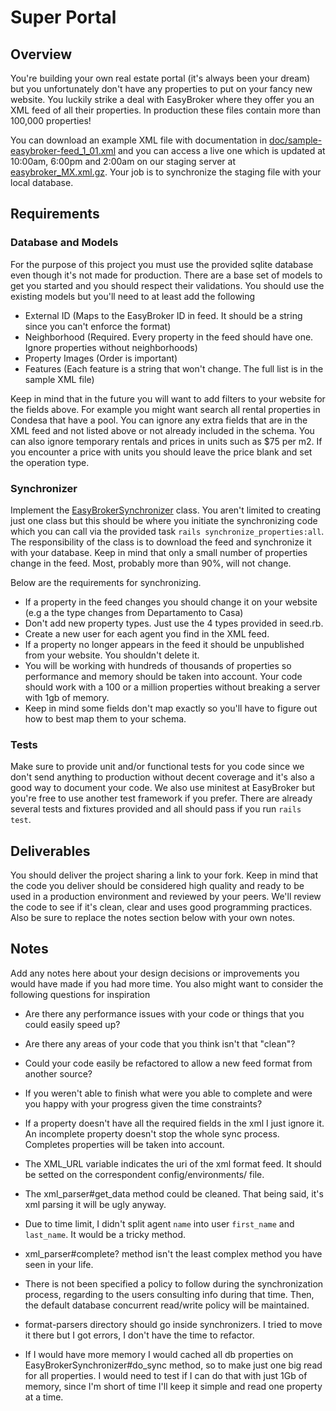 # Super Portal

## Overview

You're building your own real estate portal (it's always been your dream) but you unfortunately don't have any properties to put on your fancy new website. You luckily strike a deal with EasyBroker where they offer you an XML feed of all their properties. In production these files contain more than 100,000 properties!

You can download an example XML file with documentation in [doc/sample-easybroker-feed_1_01.xml](doc/sample-easybroker-feed_1_01.xml) and you can access a live one which is updated at 10:00am, 6:00pm and 2:00am on our staging server at [easybroker_MX.xml.gz](http://www.stagingeb.com/feeds/dc3122988c6d81d750eba0825adba94d049f0559/easybroker_MX.xml.gz). Your job is to synchronize the staging file with your local database.

## Requirements

### Database and Models

For the purpose of this project you must use the provided sqlite database even though it's not made for production. There are a base set of models to get you started and you should respect their validations. You should use the existing models but you'll need to at least add the following

* External ID (Maps to the EasyBroker ID in feed. It should be a string since you can't enforce the format)
* Neighborhood (Required. Every property in the feed should have one. Ignore properties without neighborhoods)
* Property Images (Order is important)
* Features (Each feature is a string that won't change. The full list is in the sample XML file)

Keep in mind that in the future you will want to add filters to your website for the fields above. For example you might want search all rental properties in Condesa that have a pool. You can ignore any extra fields that are in the XML feed and not listed above or not already included in the schema. You can also ignore temporary rentals and prices in units such as $75 per m2. If you encounter a price with units you should leave the price blank and set the operation type.

### Synchronizer

Implement the [EasyBrokerSynchronizer](app/synchronizers/easy_broker_synchronizer.rb) class. You aren't limited to creating just one class but this should be where you initiate the synchronizing code which you can call via the provided task `rails synchronize_properties:all`. The responsibility of the class is to download the feed and synchronize it with your database. Keep in mind that only a small number of properties change in the feed. Most, probably more than 90%, will not change.

Below are the requirements for synchronizing.

* If a property in the feed changes you should change it on your website (e.g a the type changes from Departamento to Casa)
* Don't add new property types. Just use the 4 types provided in seed.rb.
* Create a new user for each agent you find in the XML feed.
* If a property no longer appears in the feed it should be unpublished from your website. You shouldn't delete it.
* You will be working with hundreds of thousands of properties so performance and memory should be taken into account. Your code should work with a 100 or a million properties without breaking a server with 1gb of memory.
* Keep in mind some fields don't map exactly so you'll have to figure out how to best map them to your schema.

### Tests

Make sure to provide unit and/or functional tests for you code since we don't send anything to production without decent coverage and it's also a good way to document your code. We also use minitest at EasyBroker but you're free to use another test framework if you prefer. There are already several tests and fixtures provided and all should pass if you run `rails test`.

## Deliverables

You should deliver the project sharing a link to your fork. Keep in mind that the code you deliver should be considered high quality and ready to be used in a production environment and reviewed by your peers. We'll review the code to see if it's clean, clear and uses good programming practices. Also be sure to replace the notes section below with your own notes. 

## Notes

Add any notes here about your design decisions or improvements you would have made if you had more time. You also might want to consider the following questions for inspiration

* Are there any performance issues with your code or things that you could easily speed up?
* Are there any areas of your code that you think isn't that "clean"?
* Could your code easily be refactored to allow a new feed format from another source?
* If you weren't able to finish what were you able to complete and were you happy with your progress given the time constraints?

* If a property doesn't have all the required fields in the xml I just ignore it. An incomplete property doesn't stop the whole sync process. Completes properties will be taken into account.
* The XML_URL variable indicates the uri of the xml format feed. It should be setted on the correspondent config/environments/ file.
* The xml_parser#get_data method could be cleaned. That being said, it's xml parsing it will be ugly anyway. 
* Due to time limit, I didn't split agent `name` into user `first_name` and `last_name`. It would be a tricky method.
* xml_parser#complete? method isn't the least complex method you have seen in your life. 
* There is not been specified a policy to follow during the synchronization process, regarding to the users consulting info during that time. Then, the default database concurrent read/write policy will be maintained.
* format-parsers directory should go inside synchronizers. I tried to move it there but I got errors, I don't have the time to refactor.
* If I would have more memory I would cached all db properties on EasyBrokerSynchronizer#do_sync method, so to make just one big read for all properties. I would need to test if I can do that with just 1Gb of memory, since I'm short of time I'll keep it simple and read one property at a time.